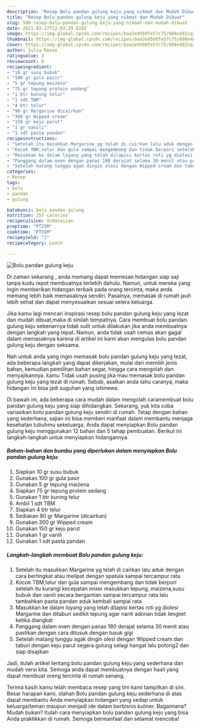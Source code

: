 ```yaml
---
description: "Resep Bolu pandan gulung keju yang nikmat dan Mudah Dibuat"
title: "Resep Bolu pandan gulung keju yang nikmat dan Mudah Dibuat"
slug: 500-resep-bolu-pandan-gulung-keju-yang-nikmat-dan-mudah-dibuat
date: 2021-02-17T22:03:29.610Z
image: https://img-global.cpcdn.com/recipes/baa2e9560fe57c75/680x482cq70/bolu-pandan-gulung-keju-foto-resep-utama.jpg
thumbnail: https://img-global.cpcdn.com/recipes/baa2e9560fe57c75/680x482cq70/bolu-pandan-gulung-keju-foto-resep-utama.jpg
cover: https://img-global.cpcdn.com/recipes/baa2e9560fe57c75/680x482cq70/bolu-pandan-gulung-keju-foto-resep-utama.jpg
author: Julia Reese
ratingvalue: 3
reviewcount: 8
recipeingredient:
- "10 gr susu bubuk"
- "100 gr gula pasir"
- "5 gr tepung maizena"
- "75 gr tepung protein sedang"
- "1 btr kuning telur"
- "1 sdt TBM"
- "4 btr telur"
- "90 gr Margarine dicairkan"
- "300 gr Wipped cream"
- "150 gr keju parut"
- "1 gr vanili"
- "1 sdt pasta pandan"
recipeinstructions:
- "Setelah itu masukkan Margarine yg telah di cairkan lalu aduk dengan cara bertingkat atau melipat dengan spatula sampai tercampur rata"
- "Kocok TBM,telur dan gula sampai mengembang dan tidak berpori setelah itu kurangi kecepatan mixer masukkan tepung, maizena,susu bubuk dan vanili secara bergantian sampai tercampur rata lalu tambahkan pasta pandan aduk kembali sampai rata"
- "Masukkan ke dalam loyang yang telah dilapisi kertas roti yg diolesi Margarine dan ditaburi sedikit tepung agar nanti adonan tidak lengket ketika diangkat"
- "Panggang dalam oven dengan panas 180 derajat selama 30 menit atau pastikan dengan cara ditusuk dengan tusuk gigi"
- "Setelah matang tunggu agak dingin olesi dengan Wipped cream dan taburi dengan keju parut segera gulung selagi hangat lalu potong2 dan siap disajikan"
categories:
- Resep
tags:
- bolu
- pandan
- gulung

katakunci: bolu pandan gulung 
nutrition: 257 calories
recipecuisine: Indonesian
preptime: "PT25M"
cooktime: "PT55M"
recipeyield: "2"
recipecategory: Lunch

---
```



![Bolu pandan gulung keju](https://img-global.cpcdn.com/recipes/baa2e9560fe57c75/680x482cq70/bolu-pandan-gulung-keju-foto-resep-utama.jpg)

Di zaman  sekarang , anda memang dapat memesan hidangan siap saji tanpa kudu repot membuatnya terlebih dahulu. Namun, untuk mereka yang ingin memberikan hidangan terbaik pada orang tercinta, maka anda memang lebih baik memasaknya sendiri. Pasalnya, memasak di rumah jauh lebih sehat dan dapat menyesuaikan sesuai selera keluarga.

Jika kamu lagi mencari inspirasi resep bolu pandan gulung keju yang lezat dan mudah dibuat,maka di sinilah tempatnya. Cara membuat bolu pandan gulung keju  sebenarnya tidak sulit untuk dilakukan jika anda membuatnya dengan langkah yang tepat. Namun, anda tidak usah cemas akan gagal dalam memasaknya 
karena di artikel ini kami akan mengulas bolu pandan gulung keju dengan seksama.  



Nah untuk anda yang ingin memasak bolu pandan gulung keju yang lezat, ada beberapa langkah yang dapat dikerjakan, mulai dari memilih jenis bahan, kemudian pemilihan bahan segar, hingga cara mengolah dan menyajikannya. kamu Tidak usah pusing jika mau memasak bolu pandan gulung keju yang lezat di rumah. Sebab, asalkan anda  tahu caranya, maka hidangan ini bisa jadi suguhan yang istimewa.

Di bawah ini, ada beberapa cara mudah dalam mengolah caramembuat bolu pandan gulung keju yang siap dihidangkan. Sekarang, yuk kita coba variasikan bolu pandan gulung keju sendiri di rumah. Tetap dengan bahan yang sederhana, sajian ini bisa memberi manfaat dalam membantu menjaga kesehatan tubuhmu sekeluarga. Anda dapat menyiapkan Bolu pandan gulung keju menggunakan 12 bahan dan 5 tahap pembuatan. Berikut ini langkah-langkah untuk menyiapkan hidangannya.

<!--inarticleads1-->

##### Bahan-bahan dan bumbu yang diperlukan dalam menyiapkan Bolu pandan gulung keju:

1. Siapkan 10 gr susu bubuk
1. Gunakan 100 gr gula pasir
1. Gunakan 5 gr tepung maizena
1. Siapkan 75 gr tepung protein sedang
1. Gunakan 1 btr kuning telur
1. Ambil 1 sdt TBM
1. Siapkan 4 btr telur
1. Sediakan 90 gr Margarine (dicairkan)
1. Gunakan 300 gr Wipped cream
1. Gunakan 150 gr keju parut
1. Gunakan 1 gr vanili
1. Gunakan 1 sdt pasta pandan




<!--inarticleads2-->

##### Langkah-langkah membuat Bolu pandan gulung keju:

1. Setelah itu masukkan Margarine yg telah di cairkan lalu aduk dengan cara bertingkat atau melipat dengan spatula sampai tercampur rata
1. Kocok TBM,telur dan gula sampai mengembang dan tidak berpori setelah itu kurangi kecepatan mixer masukkan tepung, maizena,susu bubuk dan vanili secara bergantian sampai tercampur rata lalu tambahkan pasta pandan aduk kembali sampai rata
1. Masukkan ke dalam loyang yang telah dilapisi kertas roti yg diolesi Margarine dan ditaburi sedikit tepung agar nanti adonan tidak lengket ketika diangkat
1. Panggang dalam oven dengan panas 180 derajat selama 30 menit atau pastikan dengan cara ditusuk dengan tusuk gigi
1. Setelah matang tunggu agak dingin olesi dengan Wipped cream dan taburi dengan keju parut segera gulung selagi hangat lalu potong2 dan siap disajikan




Jadi, itulah artikel tentang  bolu pandan gulung keju  yang sederhana dan mudah versi kita. Semoga anda dapat membuatnya dengan hasil yang dapat membuat oreng tercinta di rumah senang. 

Terima kasih kamu telah membaca resep yang tim kami tampilkan di sini. Besar harapan kami, olahan  Bolu pandan gulung keju sederhana di atas dapat membantu Anda menyiapkan hidangan yang sedap untuk keluarga/teman maupun menjadi ide dalam berbisnis kuliner. Bagaimana? Mudah bukan? Itulah cara menyiapkan bolu pandan gulung keju yang bisa Anda praktikkan di rumah. Semoga bermanfaat dan selamat mencoba!

